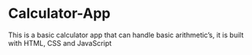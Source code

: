 # Calculator-App
This is a basic calculator app that can handle basic arithmetic’s, it is built with HTML, CSS and JavaScript
